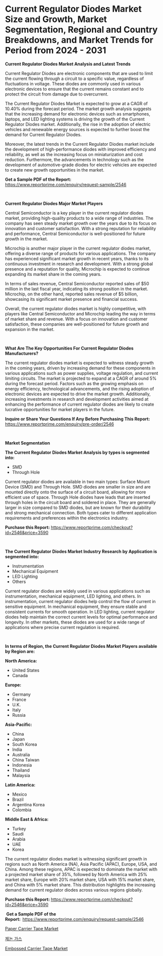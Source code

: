 <p><h1>Current Regulator Diodes Market Size and Growth, Market Segmentation, Regional and Country Breakdowns, and Market Trends for Period from 2024 -  2031</h1></p><p><strong>Current Regulator Diodes Market Analysis and Latest Trends</strong></p>
<p><p>Current Regulator Diodes are electronic components that are used to limit the current flowing through a circuit to a specific value, regardless of fluctuations in voltage. These diodes are commonly used in various electronic devices to ensure that the current remains constant and to protect the circuit from damage due to overcurrent.</p><p>The Current Regulator Diodes Market is expected to grow at a CAGR of 10.40% during the forecast period. The market growth analysis suggests that the increasing demand for electronic devices such as smartphones, laptops, and LED lighting systems is driving the growth of the Current Regulator Diodes market. Additionally, the rise in the adoption of electric vehicles and renewable energy sources is expected to further boost the demand for Current Regulator Diodes.</p><p>Moreover, the latest trends in the Current Regulator Diodes market include the development of high-performance diodes with improved efficiency and reliability, as well as the increasing focus on miniaturization and cost reduction. Furthermore, the advancements in technology such as the development of automotive-grade diodes for electric vehicles are expected to create new growth opportunities in the market.</p></p>
<p><strong>Get a Sample PDF of the Report:&nbsp;</strong> <a href="https://www.reportprime.com/enquiry/request-sample/2546">https://www.reportprime.com/enquiry/request-sample/2546</a></p>
<p>&nbsp;</p>
<p><strong>Current Regulator Diodes Major Market Players</strong></p>
<p><p>Central Semiconductor is a key player in the current regulator diodes market, providing high-quality products to a wide range of industries. The company has seen steady market growth over the years due to its focus on innovation and customer satisfaction. With a strong reputation for reliability and performance, Central Semiconductor is well-positioned for future growth in the market.</p><p>Microchip is another major player in the current regulator diodes market, offering a diverse range of products for various applications. The company has experienced significant market growth in recent years, thanks to its continuous investment in research and development. With a strong global presence and a reputation for quality, Microchip is expected to continue expanding its market share in the coming years.</p><p>In terms of sales revenue, Central Semiconductor reported sales of $50 million in the last fiscal year, indicating its strong position in the market. Microchip, on the other hand, reported sales revenue of $5 billion, showcasing its significant market presence and financial success.</p><p>Overall, the current regulator diodes market is highly competitive, with players like Central Semiconductor and Microchip leading the way in terms of market share and revenue. With a focus on innovation and customer satisfaction, these companies are well-positioned for future growth and expansion in the market.</p></p>
<p>&nbsp;</p>
<p><strong>What Are The Key Opportunities For Current Regulator Diodes Manufacturers?</strong></p>
<p><p>The current regulator diodes market is expected to witness steady growth in the coming years, driven by increasing demand for these components in various applications such as power supplies, voltage regulation, and current limiting circuits. The market is projected to expand at a CAGR of around 5% during the forecast period. Factors such as the growing emphasis on energy efficiency, technological advancements, and the rising adoption of electronic devices are expected to drive the market growth. Additionally, increasing investments in research and development activities aimed at enhancing the performance of current regulator diodes are likely to create lucrative opportunities for market players in the future.</p></p>
<p><strong>Inquire or Share Your Questions If Any Before Purchasing This Report:</strong> <a href="https://www.reportprime.com/enquiry/pre-order/2546">https://www.reportprime.com/enquiry/pre-order/2546</a></p>
<p>&nbsp;</p>
<p><strong>Market Segmentation</strong></p>
<p><strong>The Current Regulator Diodes Market Analysis by types is segmented into:</strong></p>
<p><ul><li>SMD</li><li>Through Hole</li></ul></p>
<p><p>Current regulator diodes are available in two main types: Surface Mount Device (SMD) and Through Hole. SMD diodes are smaller in size and are mounted directly onto the surface of a circuit board, allowing for more efficient use of space. Through Hole diodes have leads that are inserted through holes in the circuit board and soldered in place. They are generally larger in size compared to SMD diodes, but are known for their durability and strong mechanical connection. Both types cater to different application requirements and preferences within the electronics industry.</p></p>
<p><strong>Purchase this Report:&nbsp;</strong><a href="https://www.reportprime.com/checkout?id=2546&price=3590">https://www.reportprime.com/checkout?id=2546&price=3590</a></p>
<p>&nbsp;</p>
<p><strong>The Current Regulator Diodes Market Industry Research by Application is segmented into:</strong></p>
<p><ul><li>Instrumentation</li><li>Mechanical Equipment</li><li>LED Lighting</li><li>Others</li></ul></p>
<p><p>Current regulator diodes are widely used in various applications such as instrumentation, mechanical equipment, LED lighting, and others. In instrumentation, current regulator diodes help control the flow of current in sensitive equipment. In mechanical equipment, they ensure stable and consistent currents for smooth operation. In LED lighting, current regulator diodes help maintain the correct current levels for optimal performance and longevity. In other markets, these diodes are used for a wide range of applications where precise current regulation is required.</p></p>
<p>&nbsp;</p>
<p><strong>In terms of Region, the Current Regulator Diodes Market Players available by Region are:</strong></p>
<p>
    <p> <strong> North America: </strong>
        <ul>
            <li>United States</li>
            <li>Canada</li>
        </ul>
        </p> 
    <p> <strong> Europe: </strong>
        <ul>
            <li>Germany</li>
            <li>France</li>
            <li>U.K.</li>
            <li>Italy</li>
            <li>Russia</li>
        </ul>
        </p> 
    <p> <strong> Asia-Pacific: </strong>
        <ul>
            <li>China</li>
            <li>Japan</li>
            <li>South Korea</li>
            <li>India</li>
            <li>Australia</li>
            <li>China Taiwan</li>
            <li>Indonesia</li>
            <li>Thailand</li>
            <li>Malaysia</li>
        </ul>
        </p> 
    <p> <strong> Latin America: </strong>
        <ul>
            <li>Mexico</li>
            <li>Brazil</li>
            <li>Argentina Korea</li>
            <li>Colombia</li>
        </ul>
        </p> 
    <p> <strong> Middle East & Africa: </strong>
        <ul>
            <li>Turkey</li>
            <li>Saudi</li>
            <li>Arabia</li>
            <li>UAE</li>
            <li>Korea</li>
        </ul>
    </p>
    </p>
<p><p>The current regulator diodes market is witnessing significant growth in regions such as North America (NA), Asia Pacific (APAC), Europe, USA, and China. Among these regions, APAC is expected to dominate the market with a projected market share of 35%, followed by North America with 25% market share, Europe with 20% market share, USA with 15% market share, and China with 5% market share. This distribution highlights the increasing demand for current regulator diodes across various regions globally.</p></p>
<p><strong>Purchase this Report: </strong><a href="https://www.reportprime.com/checkout?id=2546&price=3590">https://www.reportprime.com/checkout?id=2546&price=3590</a></p>
<p>&nbsp;<strong>Get a Sample PDF of the Report:&nbsp;&nbsp;</strong><a href="https://www.reportprime.com/enquiry/request-sample/2546">https://www.reportprime.com/enquiry/request-sample/2546</a></p>
<p><strong></strong></p>
<p><p><a href="https://github.com/angelajermaine/Market-Research-Report-List-2/blob/main/paper-carrier-tape-market.md">Paper Carrier Tape Market</a></p><p><a href="https://github.com/Penelolack456456/Market-Research-Report-List-1/blob/main/327603310881.md">제논 가스</a></p><p><a href="https://github.com/beatblasta/Market-Research-Report-List-2/blob/main/embossed-carrier-tape-market.md">Embossed Carrier Tape Market</a></p></p>